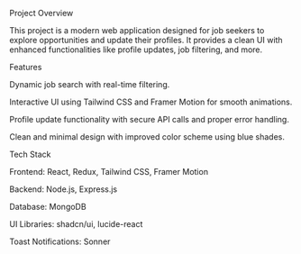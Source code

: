 Project Overview

This project is a modern web application designed for job seekers to explore opportunities and update their profiles. It provides a clean UI with enhanced functionalities like profile updates, job filtering, and more.

Features

Dynamic job search with real-time filtering.

Interactive UI using Tailwind CSS and Framer Motion for smooth animations.

Profile update functionality with secure API calls and proper error handling.

Clean and minimal design with improved color scheme using blue shades.

Tech Stack

Frontend: React, Redux, Tailwind CSS, Framer Motion

Backend: Node.js, Express.js

Database: MongoDB

UI Libraries: shadcn/ui, lucide-react

Toast Notifications: Sonner
